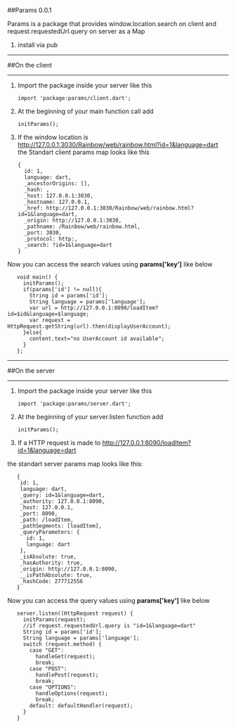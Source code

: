 ##Params 0.0.1

Params is a package that provides window.location.search on client and request.requestedUrl.query on server as a Map

1. install via pub

*************************
##On the client
*************************

1. Import the package inside your server like this 

       import 'package:params/client.dart';
    
2. At the beginning of your main function call add 

       initParams();

3. If the window location is http://127.0.0.1:3030/Rainbow/web/rainbow.html?id=1&language=dart the Standart client params map looks like this 

       {
         id: 1, 
         language: dart, 
         _ancestorOrigins: [], 
         _hash: , 
         _host: 127.0.0.1:3030, 
         _hostname: 127.0.0.1, 
         _href: http://127.0.0.1:3030/Rainbow/web/rainbow.html?id=1&language=dart,
         _origin: http://127.0.0.1:3030, 
         _pathname: /Rainbow/web/rainbow.html, 
         _port: 3030, 
         _protocol: http:, 
         _search: ?id=1&language=dart
       }
       
 Now you can access the search values using **params['key']** like below
 
       void main() {
         initParams();
         if(params['id'] != null){
           String id = params['id'];
           String language = params['language'];
           var url = http://127.0.0.1:8090/loadItem?id=$id&language=$language;
           var request = HttpRequest.getString(url).then(displayUserAccount);
         }else{
           content.text="no UserAccount id available";
         }
       };


*************************
##On the server 
*************************

1. Import the package inside your server like this 

       import 'package:params/server.dart';
    
2. At the beginning of your server.listen function add 

       initParams();

3. If a HTTP request is made to http://127.0.0.1:8090/loadItem?id=1&language=dart

 the standart server params map looks like this:

       {
        id: 1,
        language: dart,
        _query: id=1&language=dart, 
        _authority: 127.0.0.1:8090, 
        _host: 127.0.0.1, 
        _port: 8090, 
        _path: /loadItem, 
        _pathSegments: [loadItem], 
        _queryParameters: {
          id: 1,
          language: dart
        }, 
        _isAbsolute: true, 
        _hasAuthority: true, 
        _origin: http://127.0.0.1:8090, 
        __isPathAbsolute: true, 
        _hashCode: 277712556
       }

 Now you can access the query values using **params['key']** like below
   
       server.listen((HttpRequest request) {
         initParams(request);
         //if request.requestedUrl.query is "id=1&language=dart"
         String id = params['id'];
         String language = params['language'];
         switch (request.method) {
           case "GET": 
             handleGet(request);
             break;
           case "POST": 
             handlePost(request);
             break;
           case "OPTIONS": 
             handleOptions(request);
             break;
           default: defaultHandler(request);
         }
       } 
 

